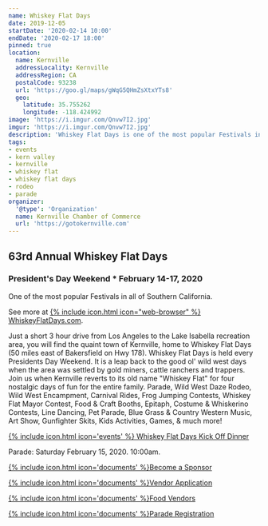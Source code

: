 ```yaml
---
name: Whiskey Flat Days
date: 2019-12-05
startDate: '2020-02-14 10:00'
endDate: '2020-02-17 18:00'
pinned: true
location:
  name: Kernville
  addressLocality: Kernville
  addressRegion: CA
  postalCode: 93238
  url: 'https://goo.gl/maps/gWqG5QHmZsXtxYTs8'
  geo:
    latitude: 35.755262
    longitude: -118.424992
image: 'https://i.imgur.com/Qnvw7I2.jpg'
imgur: 'https://i.imgur.com/Qnvw7I2.jpg'
description: 'Whiskey Flat Days is one of the most popular Festivals in all of Southern California.'
tags:
- events
- kern valley
- kernville
- whiskey flat
- whiskey flat days
- rodeo
- parade
organizer:
  '@type': 'Organization'
  name: Kernville Chamber of Commerce
  url: 'https://gotokernville.com'
---
```

## 63rd Annual Whiskey Flat Days 
### President's Day Weekend * February 14-17, 2020
One of the most popular Festivals in all of Southern California.

See more at [{% include icon.html icon="web-browser" %} WhiskeyFlatDays.com](https://whiskeyflatdays.com/events/).

Just a short 3 hour drive from Los Angeles to the Lake Isabella recreation area,
you will find the quaint town of Kernville, home to Whiskey Flat Days
(50 miles east of Bakersfield on Hwy 178).  Whiskey Flat Days is held every
Presidents Day Weekend. It is a leap back to the good ol' wild west days when the
area was settled by gold miners, cattle ranchers and trappers. Join us when
Kernville reverts to its old name "Whiskey Flat" for four nostalgic days of fun
for the entire family. Parade, Wild West Daze Rodeo, Wild West Encampment,
Carnival Rides, Frog Jumping Contests, Whiskey Flat Mayor Contest, Food & Craft
Booths, Epitaph, Costume & Whiskerino Contests, Line Dancing, Pet Parade, Blue Grass
& Country Western Music, Art Show, Gunfighter Skits, Kids Activities, Games,
& much more!

[{% include icon.html icon='events' %} Whiskey Flat Days Kick Off Dinner](/events/2020-whiskey-flat-days-kickoff-dinner/)

Parade: Saturday February 15, 2020. 10:00am.

<a href="https://131305ad-dd58-a58c-aaeb-6d62129454d9.filesusr.com/ugd/0bde5a_222cc05597f0469aad5192ade73f032e.pdf" class="btn btn-primary" rel="noopener external" role="button">{% include icon.html icon='documents' %}Become a Sponsor</a>

<a href="https://131305ad-dd58-a58c-aaeb-6d62129454d9.filesusr.com/ugd/0bde5a_644790b5e420493299028facd61d2426.pdf" class="btn btn-primary" rel="noopener external" role="button">{% include icon.html icon='documents' %}Vendor Application</a>

<a href="https://131305ad-dd58-a58c-aaeb-6d62129454d9.filesusr.com/ugd/0bde5a_0c3f16da8bc64f3f9f6366bfd6ec1904.pdf" class="btn btn-primary" rel="noopener external" role="button">{% include icon.html icon='documents' %}Food Vendors</a>

<a href="https://131305ad-dd58-a58c-aaeb-6d62129454d9.filesusr.com/ugd/0bde5a_3ba2d07a38ea40c892933ce2880195c4.pdf" class="btn btn-primary" rel="noopener external" role="button">{% include icon.html icon='documents' %}Parade Registration</a>
